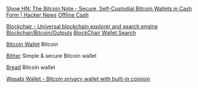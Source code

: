 
[Show HN: The Bitcoin Note - Secure, Self-Custodial Bitcoin Wallets in Cash Form | Hacker News](https://news.ycombinator.com/item?id=31653726)
[Offline Cash](https://offline.cash/)

[Blockchair - Universal blockchain explorer and search engine](https://blockchair.com/)
[Blockchair/Bitcoin/Outputs](https://blockchair.com/bitcoin/outputs)
[BlockChair Wallet Search](https://blockchair.com/%3CCRYPTOCURRENCY%3E/address/%3CWALLET%20ADDRESS%3E)

[Bitcoin Wallet](https://f-droid.org/packages/de.schildbach.wallet)
Bitcoin

[Bither](https://github.com/bither/bither-ios)
Simple & secure Bitcoin wallet

[Bread](https://github.com/breadwallet/breadwallet-ios)
Bitcoin wallet

[Wasabi Wallet - Bitcoin privacy wallet with built-in coinjoin](https://wasabiwallet.io/)

